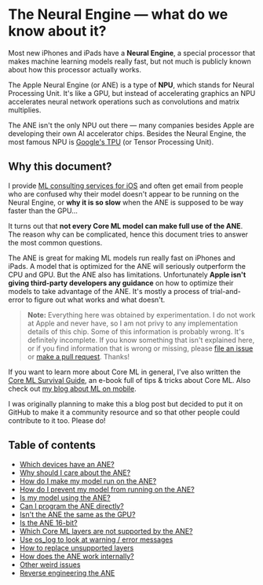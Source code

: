 # The Neural Engine — what do we know about it?

Most new iPhones and iPads have a **Neural Engine**, a special processor that makes machine learning models really fast, but not much is publicly known about how this processor actually works.

The Apple Neural Engine (or ANE) is a type of **NPU**, which stands for Neural Processing Unit. It's like a GPU, but instead of accelerating graphics an NPU accelerates neural network operations such as convolutions and matrix multiplies. 

The ANE isn't the only NPU out there — many companies besides Apple are developing their own AI accelerator chips. Besides the Neural Engine, the most famous NPU is [Google's TPU](https://en.wikipedia.org/wiki/Tensor_processing_unit) (or Tensor Processing Unit).

## Why this document?

I provide [ML consulting services for iOS](https://machinethink.net/hire) and often get email from people who are confused why their model doesn't appear to be running on the Neural Engine, or **why it is so slow** when the ANE is supposed to be way faster than the GPU...

It turns out that **not every Core ML model can make full use of the ANE**. The reason why can be complicated, hence this document tries to answer the most common questions. 

The ANE is great for making ML models run really fast on iPhones and iPads. A model that is optimized for the ANE will seriously outperform the CPU and GPU. But the ANE also has limitations. Unfortunately **Apple isn't giving third-party developers any guidance** on how to optimize their models to take advantage of the ANE. It's mostly a process of trial-and-error to figure out what works and what doesn't.

> **Note:** Everything here was obtained by experimentation. I do not work at Apple and never have, so I am not privy to any implementation details of this chip. Some of this information is probably wrong. It's definitely incomplete. If you know something that isn't explained here, or if you find information that is wrong or missing, please [file an issue](https://github.com/hollance/neural-engine/issues) or [make a pull request](https://github.com/hollance/neural-engine/pulls). Thanks!

If you want to learn more about Core ML in general, I've also written the [Core ML Survival Guide](https://leanpub.com/coreml-survival-guide), an e-book full of tips & tricks about Core ML. Also check out [my blog about ML on mobile](http://machinethink.net/blog).

I was originally planning to make this a blog post but decided to put it on GitHub to make it a community resource and so that other people could contribute to it too. Please do!

## Table of contents

- [Which devices have an ANE?](docs/supported-devices.md)
- [Why should I care about the ANE?](docs/why-care.md)
- [How do I make my model run on the ANE?](docs/running-on-ane.md)
- [How do I prevent my model from running on the ANE?](docs/prevent-running-on-ane.md)
- [Is my model using the ANE?](docs/is-model-using-ane.md)
- [Can I program the ANE directly?](docs/programming-ane.md)
- [Isn't the ANE the same as the GPU?](docs/ane-vs-gpu.md)
- [Is the ANE 16-bit?](docs/16-bit.md)
- [Which Core ML layers are not supported by the ANE?](docs/unsupported-layers.md)
- [Use os_log to look at warning / error messages](docs/os-log.md)
- [How to replace unsupported layers](docs/model-surgery.md)
- [How does the ANE work internally?](docs/internals.md)
- [Other weird issues](docs/other.md)
- [Reverse engineering the ANE](docs/reverse-engineering.md)
